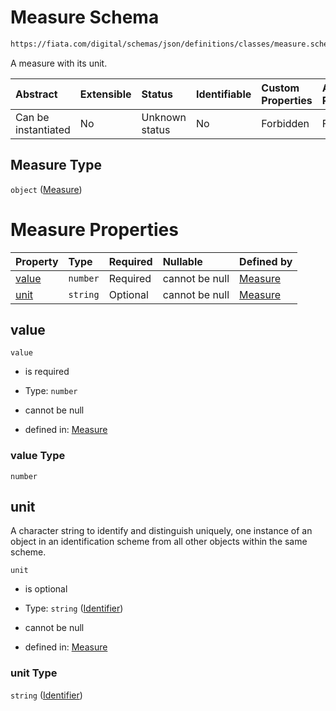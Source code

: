 # Measure Schema

```txt
https://fiata.com/digital/schemas/json/definitions/classes/measure.schema.json
```

A measure with its unit.

| Abstract            | Extensible | Status         | Identifiable | Custom Properties | Additional Properties | Access Restrictions | Defined In                                                                                           |
| :------------------ | :--------- | :------------- | :----------- | :---------------- | :-------------------- | :------------------ | :--------------------------------------------------------------------------------------------------- |
| Can be instantiated | No         | Unknown status | No           | Forbidden         | Forbidden             | none                | [measure.schema.json](../tooling/out/definitions/classes/measure.schema.json "open original schema") |

## Measure Type

`object` ([Measure](measure.md))

# Measure Properties

| Property        | Type     | Required | Nullable       | Defined by                                                                                                                                |
| :-------------- | :------- | :------- | :------------- | :---------------------------------------------------------------------------------------------------------------------------------------- |
| [value](#value) | `number` | Required | cannot be null | [Measure](measure-properties-value.md "https://fiata.com/digital/schemas/json/definitions/classes/measure.schema.json#/properties/value") |
| [unit](#unit)   | `string` | Optional | cannot be null | [Measure](identifier.md "https://fiata.com/digital/schemas/json/definitions/identifier.schema.json#/properties/unit")                     |

## value



`value`

*   is required

*   Type: `number`

*   cannot be null

*   defined in: [Measure](measure-properties-value.md "https://fiata.com/digital/schemas/json/definitions/classes/measure.schema.json#/properties/value")

### value Type

`number`

## unit

A character string to identify and distinguish uniquely, one instance of an object in an identification scheme from all other objects within the same scheme.

`unit`

*   is optional

*   Type: `string` ([Identifier](identifier.md))

*   cannot be null

*   defined in: [Measure](identifier.md "https://fiata.com/digital/schemas/json/definitions/identifier.schema.json#/properties/unit")

### unit Type

`string` ([Identifier](identifier.md))
